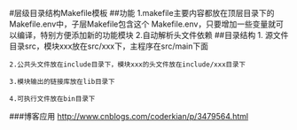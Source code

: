 #层级目录结构Makefile模板
##功能
	1.makefile主要内容都放在顶层目录下的Makefile.env中，子层Makefile包含这个
Makefile.env，只要增加一些变量就可以编译，特别方便添加新的功能模块
	2.自动解析头文件依赖
##目录结构
	1. 源文件目录src，模块xxx放在src/xxx下，主程序在src/main下面
	
	2.公共头文件放在include目录下，模块xxx的头文件放在include/xxx目录下
	
	3.模块输出的链接库放在lib目录下
	
	4.可执行文件放在bin目录下
###博客应用
http://www.cnblogs.com/coderkian/p/3479564.html
